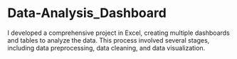 # Data-Analysis_Dashboard
I developed a comprehensive project in Excel, creating multiple dashboards and tables to analyze the data. This process involved several stages, including data preprocessing, data cleaning, and data visualization.

